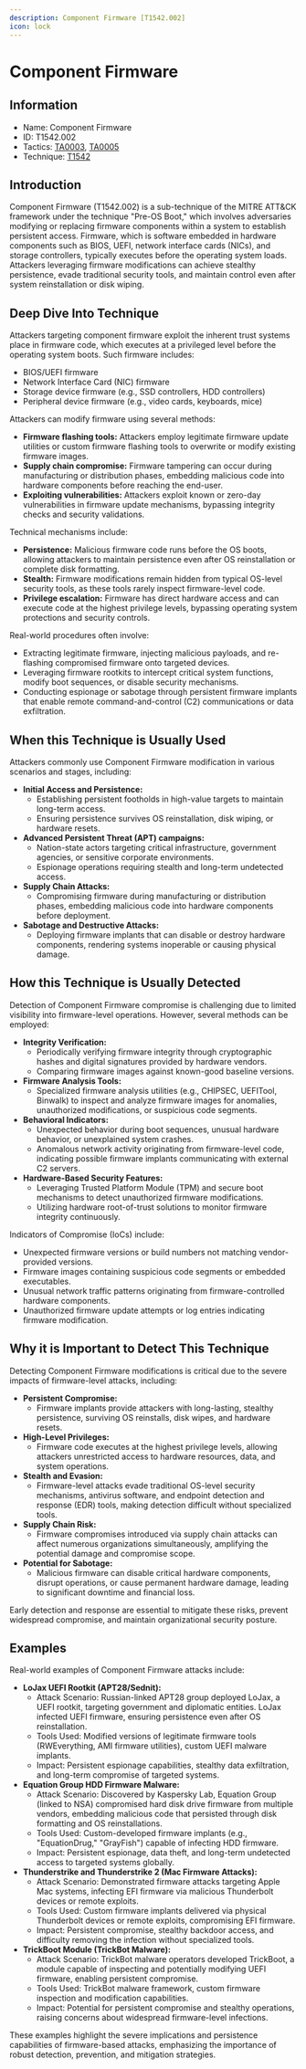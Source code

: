 ```yaml
---
description: Component Firmware [T1542.002]
icon: lock
---
```


# Component Firmware

## Information

* Name: Component Firmware
* ID: T1542.002
* Tactics: [TA0003](../../ta0003/), [TA0005](../)
* Technique: [T1542](./)

## Introduction

Component Firmware (T1542.002) is a sub-technique of the MITRE ATT\&CK framework under the technique "Pre-OS Boot," which involves adversaries modifying or replacing firmware components within a system to establish persistent access. Firmware, which is software embedded in hardware components such as BIOS, UEFI, network interface cards (NICs), and storage controllers, typically executes before the operating system loads. Attackers leveraging firmware modifications can achieve stealthy persistence, evade traditional security tools, and maintain control even after system reinstallation or disk wiping.

## Deep Dive Into Technique

Attackers targeting component firmware exploit the inherent trust systems place in firmware code, which executes at a privileged level before the operating system boots. Such firmware includes:

* BIOS/UEFI firmware
* Network Interface Card (NIC) firmware
* Storage device firmware (e.g., SSD controllers, HDD controllers)
* Peripheral device firmware (e.g., video cards, keyboards, mice)

Attackers can modify firmware using several methods:

* **Firmware flashing tools:** Attackers employ legitimate firmware update utilities or custom firmware flashing tools to overwrite or modify existing firmware images.
* **Supply chain compromise:** Firmware tampering can occur during manufacturing or distribution phases, embedding malicious code into hardware components before reaching the end-user.
* **Exploiting vulnerabilities:** Attackers exploit known or zero-day vulnerabilities in firmware update mechanisms, bypassing integrity checks and security validations.

Technical mechanisms include:

* **Persistence:** Malicious firmware code runs before the OS boots, allowing attackers to maintain persistence even after OS reinstallation or complete disk formatting.
* **Stealth:** Firmware modifications remain hidden from typical OS-level security tools, as these tools rarely inspect firmware-level code.
* **Privilege escalation:** Firmware has direct hardware access and can execute code at the highest privilege levels, bypassing operating system protections and security controls.

Real-world procedures often involve:

* Extracting legitimate firmware, injecting malicious payloads, and re-flashing compromised firmware onto targeted devices.
* Leveraging firmware rootkits to intercept critical system functions, modify boot sequences, or disable security mechanisms.
* Conducting espionage or sabotage through persistent firmware implants that enable remote command-and-control (C2) communications or data exfiltration.

## When this Technique is Usually Used

Attackers commonly use Component Firmware modification in various scenarios and stages, including:

* **Initial Access and Persistence:**
  * Establishing persistent footholds in high-value targets to maintain long-term access.
  * Ensuring persistence survives OS reinstallation, disk wiping, or hardware resets.
* **Advanced Persistent Threat (APT) campaigns:**
  * Nation-state actors targeting critical infrastructure, government agencies, or sensitive corporate environments.
  * Espionage operations requiring stealth and long-term undetected access.
* **Supply Chain Attacks:**
  * Compromising firmware during manufacturing or distribution phases, embedding malicious code into hardware components before deployment.
* **Sabotage and Destructive Attacks:**
  * Deploying firmware implants that can disable or destroy hardware components, rendering systems inoperable or causing physical damage.

## How this Technique is Usually Detected

Detection of Component Firmware compromise is challenging due to limited visibility into firmware-level operations. However, several methods can be employed:

* **Integrity Verification:**
  * Periodically verifying firmware integrity through cryptographic hashes and digital signatures provided by hardware vendors.
  * Comparing firmware images against known-good baseline versions.
* **Firmware Analysis Tools:**
  * Specialized firmware analysis utilities (e.g., CHIPSEC, UEFITool, Binwalk) to inspect and analyze firmware images for anomalies, unauthorized modifications, or suspicious code segments.
* **Behavioral Indicators:**
  * Unexpected behavior during boot sequences, unusual hardware behavior, or unexplained system crashes.
  * Anomalous network activity originating from firmware-level code, indicating possible firmware implants communicating with external C2 servers.
* **Hardware-Based Security Features:**
  * Leveraging Trusted Platform Module (TPM) and secure boot mechanisms to detect unauthorized firmware modifications.
  * Utilizing hardware root-of-trust solutions to monitor firmware integrity continuously.

Indicators of Compromise (IoCs) include:

* Unexpected firmware versions or build numbers not matching vendor-provided versions.
* Firmware images containing suspicious code segments or embedded executables.
* Unusual network traffic patterns originating from firmware-controlled hardware components.
* Unauthorized firmware update attempts or log entries indicating firmware modification.

## Why it is Important to Detect This Technique

Detecting Component Firmware modifications is critical due to the severe impacts of firmware-level attacks, including:

* **Persistent Compromise:**
  * Firmware implants provide attackers with long-lasting, stealthy persistence, surviving OS reinstalls, disk wipes, and hardware resets.
* **High-Level Privileges:**
  * Firmware code executes at the highest privilege levels, allowing attackers unrestricted access to hardware resources, data, and system operations.
* **Stealth and Evasion:**
  * Firmware-level attacks evade traditional OS-level security mechanisms, antivirus software, and endpoint detection and response (EDR) tools, making detection difficult without specialized tools.
* **Supply Chain Risk:**
  * Firmware compromises introduced via supply chain attacks can affect numerous organizations simultaneously, amplifying the potential damage and compromise scope.
* **Potential for Sabotage:**
  * Malicious firmware can disable critical hardware components, disrupt operations, or cause permanent hardware damage, leading to significant downtime and financial loss.

Early detection and response are essential to mitigate these risks, prevent widespread compromise, and maintain organizational security posture.

## Examples

Real-world examples of Component Firmware attacks include:

* **LoJax UEFI Rootkit (APT28/Sednit):**
  * Attack Scenario: Russian-linked APT28 group deployed LoJax, a UEFI rootkit, targeting government and diplomatic entities. LoJax infected UEFI firmware, ensuring persistence even after OS reinstallation.
  * Tools Used: Modified versions of legitimate firmware tools (RWEverything, AMI firmware utilities), custom UEFI malware implants.
  * Impact: Persistent espionage capabilities, stealthy data exfiltration, and long-term compromise of targeted systems.
* **Equation Group HDD Firmware Malware:**
  * Attack Scenario: Discovered by Kaspersky Lab, Equation Group (linked to NSA) compromised hard disk drive firmware from multiple vendors, embedding malicious code that persisted through disk formatting and OS reinstallations.
  * Tools Used: Custom-developed firmware implants (e.g., "EquationDrug," "GrayFish") capable of infecting HDD firmware.
  * Impact: Persistent espionage, data theft, and long-term undetected access to targeted systems globally.
* **Thunderstrike and Thunderstrike 2 (Mac Firmware Attacks):**
  * Attack Scenario: Demonstrated firmware attacks targeting Apple Mac systems, infecting EFI firmware via malicious Thunderbolt devices or remote exploits.
  * Tools Used: Custom firmware implants delivered via physical Thunderbolt devices or remote exploits, compromising EFI firmware.
  * Impact: Persistent compromise, stealthy backdoor access, and difficulty removing the infection without specialized tools.
* **TrickBoot Module (TrickBot Malware):**
  * Attack Scenario: TrickBot malware operators developed TrickBoot, a module capable of inspecting and potentially modifying UEFI firmware, enabling persistent compromise.
  * Tools Used: TrickBot malware framework, custom firmware inspection and modification capabilities.
  * Impact: Potential for persistent compromise and stealthy operations, raising concerns about widespread firmware-level infections.

These examples highlight the severe implications and persistence capabilities of firmware-based attacks, emphasizing the importance of robust detection, prevention, and mitigation strategies.

